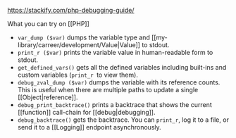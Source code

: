 https://stackify.com/php-debugging-guide/

What you can try on [[PHP]]

- `var_dump ($var)` dumps the variable type and [[my-library/carreer/development/Value|Value]] to stdout.
- `print_r ($var)` prints the variable value in human-readable form to stdout.
- `get_defined_vars()` gets all the defined variables including built-ins and custom variables (`print_r `to view them).
- `debug_zval_dump ($var)` dumps the variable with its reference counts. This is useful when there are multiple paths to update a single [[Object|reference]].
- `debug_print_backtrace()` prints a backtrace that shows the current [[function]] call-chain for [[debug|debugging]].
- `debug_backtrace()` gets the backtrace. You can `print_r`, log it to a file, or send it to a [[Logging]] endpoint asynchronously.
